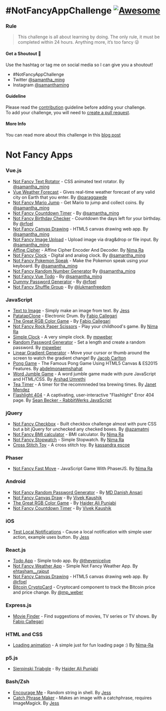 # #NotFancyAppChallenge [![Awesome](https://cdn.rawgit.com/sindresorhus/awesome/d7305f38d29fed78fa85652e3a63e154dd8e8829/media/badge.svg)](https://github.com/sindresorhus/awesome)

### Rule

> This challenge is all about learning by doing. The only rule, it must be completed within 24 hours. Anything more, it’s too fancy 😜

#### Get a Shoutout 💛

Use the hashtag or tag me on social media so I can give you a shoutout!

- #NotFancyAppChallenge
- Twitter [@samantha_ming](https://twitter.com/samantha_ming)
- Instagram [@samanthaming](https://www.instagram.com/samanthaming/)

#### Guideline

Please read the [contribution](/CONTRIBUTING.md) guideline before adding your challenge.  
To add your challenge, you will need to [create a pull request](./how-to-create-pr.md).

#### More Info

You can read more about this challenge in this [blog post](https://medium.com/@samanthaming/notfancyappchallenge-cc04821f72ae)

# Not Fancy Apps

### Vue.js
- [Not Fancy Text Rotator](https://github.com/samanthaming/not-fancy-text-rotator) - CSS animated text rotator. By [@samantha_ming](https://twitter.com/samantha_ming)
- [Vue Weather Forecast](https://github.com/paraggawde/vue-weather-app) - Gives real-time weather forecast of any valid city on Earth that you enter. By [@paraggawde](https://github.com/paraggawde)
- [Not Fancy Mario Jump](https://github.com/samanthaming/not-fancy-css-mario-jump) - Get Mario to jump and collect coins. By [@samantha_ming](https://twitter.com/samantha_ming)
- [Not Fancy Countdown Timer](https://github.com/samanthaming/not-fancy-countdown-timer) - By [@samantha_ming](https://twitter.com/samantha_ming)
- [Not Fancy Birthday Checker](https://github.com/rfoel/not-fancy-birthday-checker) - Countdown the days left for your birthday. By [@rfoel](https://twitter.com/rfoel)
- [Not Fancy Canvas Drawing](https://github.com/samanthaming/not-fancy-canvas-drawing) - HTML5 canvas drawing web app. By [@samantha_ming](https://twitter.com/samantha_ming)
- [Not Fancy Image Upload](https://github.com/samanthaming/not-fancy-image-upload) - Upload image via drag&drop or file input. By [@samantha_ming](https://twitter.com/samantha_ming)
- [Affine Cipher](https://github.com/Nima-Ra/AffineCipher) - Affine Cipher Encoder And Decoder. By [Nima Ra](https://github.com/Nima-Ra)
- [Not Fancy Clock](https://github.com/samanthaming/not-fancy-clock) - Digital and analog clock. By [@samantha_ming](https://twitter.com/samantha_ming)
- [Not Fancy Pokemon Speak](https://github.com/samanthaming/not-fancy-pokemon-speaks) - Make the Pokemon speak using your keyboard. By [@samantha_ming](https://twitter.com/samantha_ming)
- [Not Fancy Random Number Generator](https://github.com/samanthaming/not-fancy-random-number-generator) By [@samantha_ming](https://twitter.com/samantha_ming)
- [Not Fancy Vue Todo](https://github.com/samanthaming/not-fancy-vue-todo) - By [@samantha_ming](https://twitter.com/samantha_ming)
- [Dummy Password Generator](https://github.com/rfoel/dummy-password-generator) - By [@rfoel](https://twitter.com/rfoel)
- [Not Fancy Shuffle Group](https://github.com/lukmanfreedom/not-fancy-shuffle-group) - By [@lukmanfreedom](https://twitter.com/lukmanfreedom)

### JavaScript

- [Text to Image](https://github.com/monkeywithacupcake/text-to-image) - Simply make an image from text. By [Jess](https://www.instagram.com/jess__chandler/)
- [PatatapClone](https://github.com/fcallegari7/patatapclone) - Electronic Drum. By [Fabio Callegari](https://www.linkedin.com/in/fabio-callegari7/)
- [The Great RGB Color Game](https://github.com/fcallegari7/colourgame) - By [Fabio Callegari](https://www.linkedin.com/in/fabio-callegari7/)
- [Not Fancy Rock Paper Scissors](https://github.com/Nima-Ra/Rock-Paper-Scissors-not-fancy) - Play your childhood's game. By [Nima Ra](https://github.com/Nima-Ra)
- [Simple Clock](https://github.com/mpweber/NotFancyAppChallenge/tree/master/SimpleClock) - A very simple clock. By [mpweber](https://github.com/mpweber)
- [Random Password Generator](https://github.com/mpweber/NotFancyAppChallenge/tree/master/Random-Password-Generator) - Set a length and create a random password. By [mpweber](https://github.com/mpweber)
- [Linear Gradient Generator](https://github.com/jacobc1204/gradient_app) - Move your cursor or thumb around the screen to watch the gradient change! By [Jacob Carlton](https://github.com/jacobc1204)
- [Pong Game](https://github.com/coder-abdo/Pong_Game) - The Famous Pong Game Using HTML5 Canvas & ES2015 Features. By [abdelmonaemshahat](https://www.instagram.com/abdelmonaemshahat/)
- [Word Jumble Game](https://arshadumrethi.github.io/word_jumble/) - A word jumble game made with pure JavaScript and HTML/CSS. By [Arshad Umrethi](https://twitter.com/arshadumrethi)
- [Tea Timer](https://github.com/janetmndz/teatime-v2) - A timer for the recommneded tea brewing times. By [Janet Mendez](https://twitter.com/_janetmendez)
- [Flashlight 404](https://github.com/Sharpie360/flashlight404) - A captivating, user-interactive "Flashlight" Error 404 page. By [Sean Becker - RabbitWerks JavaScript](https://www.youtube.com/channel/UCyH4i2twA5tdJhZVcSoNZRQ)

### jQuery

- [Not Fancy Checkbox](https://github.com/azamatmj/Not-Fancy-Checkbox) - Built checkbox challenge almost with pure CSS but a bit jQuery for unchecked any checked boxes. By [@azamatmj](https://www.instagram.com/azamatmj/)
- [Not Fancy BMI calculator](https://github.com/Nima-Ra/bmi) - BMI calculator. By [Nima Ra](https://github.com/nima-ra)
- [Not Fancy Stopwatch](https://github.com/Nima-Ra/Stopwatch) - Simple Stopwatch. By [Nima Ra](https://github.com/Nima-ra/stopwatch)
- [Cross Stitch Toy](https://gist.github.com/WaffleGnome/a0468bf56299098948649431acaeeb42) - A cross stitch toy. By [kassandra escoe](https://github.com/WaffleGnome)

### Phaser

- [Not Fancy Fast Move](https://github.com/Nima-Ra/fast-move-not-fancy) - JavaScript Game With PhaserJS. By [Nima Ra](https://github.com/Nima-Ra)

### Android

- [Not Fancy Random Password Generator](https://github.com/mddanishansari/not-fancy-random-password-generator) - By [MD Danish Ansari](https://github.com/mddanishansari)
- [Not Fancy Canvas Draw](https://github.com/Vivek5287445/NotAFancyCanvasDraw) - By [Vivek Kaushik](https://www.instagram.com/iamvivekkaushik/)
- [The Great RGB Color Game](https://github.com/haideralipunjabi/not-fancy-rgb-color-game) - By [Haider Ali Punjabi](https://www.instagram.com/haideralipunjabi)
- [Not Fancy Countdown Timer](https://github.com/Vivek5287445/NotFancyAppChallenge/tree/master/CountdownTimer) - By [Vivek Kaushik](https://www.instagram.com/iamvivekkaushik/)

### iOS
- [Test Local Notifications](https://github.com/monkeywithacupcake/testlocalnotification) - Cause a local notification with simple user action, example uses button. By [Jess](https://www.instagram.com/jess__chandler/)

### React.js

- [Todo App](https://github.com/thevenice/myReactApp/) - Simple todo app. By [@thevenicelive](https://twitter.com/Thevenicelive)
- [Not Fancy Weather App](https://github.com/EhtashamAli/ReactWebApp_v0) - Simple Not Fancy Weather App. By [ehtasham__rajput](https://www.instagram.com/ehtasham__rajput)
- [Not Fancy Canvas Drawing](https://github.com/rfoel/not-fancy-canvas-drawing) - HTML5 canvas drawing web app. By [@rfoel](https://twitter.com/rfoel)
- [Bitcoin CryptoCard](https://github.com/mpweber/Bitcoin-CryptoCard-using-ReactJs) - Cryptocard component to track the Bitcoin price and price change. By [@mp_weber](https://twitter.com/mp_weber)

### Express.js

- [Movie Finder](https://github.com/fcallegari7/movie-finder) - Find suggestions of movies, TV series or TV shows. By [Fabio Callegari](https://www.linkedin.com/in/fabio-callegari7/)

### HTML and CSS

- [Loading animation](https://github.com/Nima-Ra/Nima-s-NotFancyAppChallenge/tree/master/loading-page) - A simple just for fun loading page :) By [Nima-Ra](https://github.com/Nima-Ra)

### p5.js
- [Sierpinski Triabgle](https://github.com/haideralipunjabi/p5-projects/tree/master/sierpinski_triangle) - By [Haider Ali Punjabi](https://www.instagram.com/haideralipunjabi)

### Bash/Zsh
- [Encourage Me](https://gist.github.com/monkeywithacupcake/619664e95468fb59360555e0f79a9ed7) - Random string in shell. By [Jess](https://www.instagram.com/jess__chandler/)
- [Catch Phrase Maker](https://gist.github.com/monkeywithacupcake/9e0092733302668b2a4adbbfb1d35748) - Makes an image with a catchphrase, requires ImageMagick. By [Jess](https://www.instagram.com/jess__chandler/)
